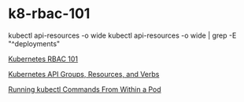 # k8-rbac-101

kubectl api-resources -o wide
kubectl api-resources -o wide | grep -E "^deployments"

[Kubernetes RBAC 101](https://www.magalix.com/blog/kubernetes-rbac-101)

[Kubernetes API Groups, Resources, and Verbs](https://trstringer.com/Kubernetes-API-groups-resources-verbs/)

[Running kubectl Commands From Within a Pod](https://trstringer.com/kubectl-from-within-pod/)
